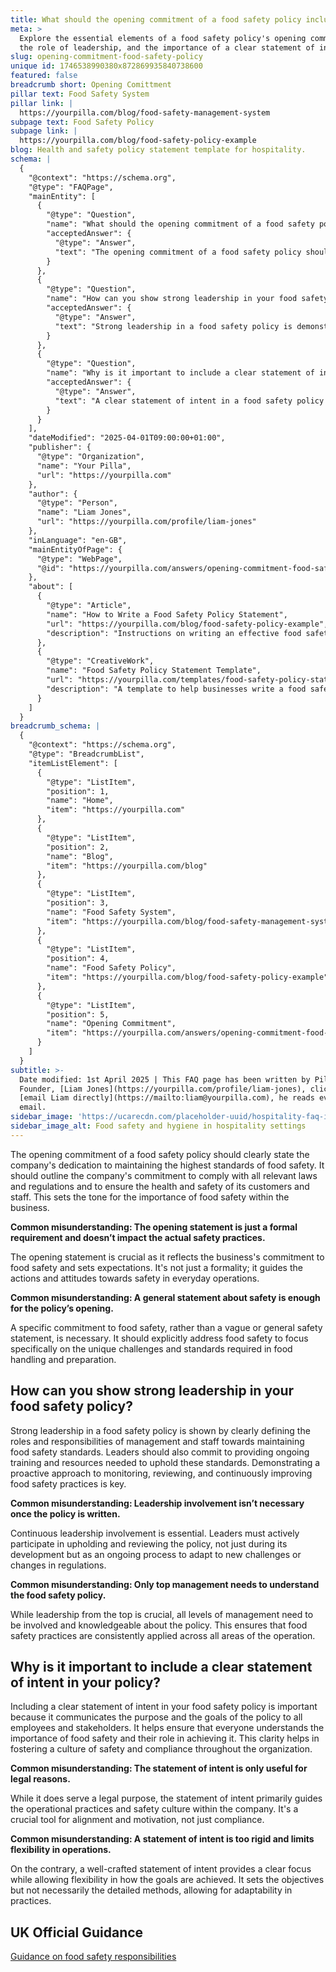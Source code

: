 ```yaml
---
title: What should the opening commitment of a food safety policy include?
meta: >
  Explore the essential elements of a food safety policy's opening commitment,
  the role of leadership, and the importance of a clear statement of intent.
slug: opening-commitment-food-safety-policy
unique id: 1746538990380x872869935840738600
featured: false
breadcrumb short: Opening Comittment
pillar text: Food Safety System
pillar link: |
  https://yourpilla.com/blog/food-safety-management-system
subpage text: Food Safety Policy
subpage link: |
  https://yourpilla.com/blog/food-safety-policy-example
blog: Health and safety policy statement template for hospitality.
schema: |
  {
    "@context": "https://schema.org",
    "@type": "FAQPage",
    "mainEntity": [
      {
        "@type": "Question",
        "name": "What should the opening commitment of a food safety policy include?",
        "acceptedAnswer": {
          "@type": "Answer",
          "text": "The opening commitment of a food safety policy should explicitly state the company's dedication to the highest standards of food safety, outlining adherence to laws and regulations and prioritising customer and staff health and safety. This is fundamental for establishing the importance of food safety within the company."
        }
      },
      {
        "@type": "Question",
        "name": "How can you show strong leadership in your food safety policy?",
        "acceptedAnswer": {
          "@type": "Answer",
          "text": "Strong leadership in a food safety policy is demonstrated by clearly defining management and staff roles and providing ongoing training to uphold food safety standards. It includes a commitment to continual monitoring, review, and improvement of food safety practices."
        }
      },
      {
        "@type": "Question",
        "name": "Why is it important to include a clear statement of intent in your food safety policy?",
        "acceptedAnswer": {
          "@type": "Answer",
          "text": "A clear statement of intent in a food safety policy communicates the goals and purpose to all employees and stakeholders, ensuring comprehension of food safety's importance and individual roles in achieving it, which supports a culture of safety and compliance."
        }
      }
    ],
    "dateModified": "2025-04-01T09:00:00+01:00",
    "publisher": {
      "@type": "Organization",
      "name": "Your Pilla",
      "url": "https://yourpilla.com"
    },
    "author": {
      "@type": "Person",
      "name": "Liam Jones",
      "url": "https://yourpilla.com/profile/liam-jones"
    },
    "inLanguage": "en-GB",
    "mainEntityOfPage": {
      "@type": "WebPage",
      "@id": "https://yourpilla.com/answers/opening-commitment-food-safety-policy"
    },
    "about": [
      {
        "@type": "Article",
        "name": "How to Write a Food Safety Policy Statement",
        "url": "https://yourpilla.com/blog/food-safety-policy-example",
        "description": "Instructions on writing an effective food safety policy statement, including how to structure and word the document for maximum clarity and compliance."
      },
      {
        "@type": "CreativeWork",
        "name": "Food Safety Policy Statement Template",
        "url": "https://yourpilla.com/templates/food-safety-policy-statement",
        "description": "A template to help businesses write a food safety policy statement, with guidelines for adapting the wording to meet specific business needs."
      }
    ]
  }
breadcrumb_schema: |
  {
    "@context": "https://schema.org",
    "@type": "BreadcrumbList",
    "itemListElement": [
      {
        "@type": "ListItem",
        "position": 1,
        "name": "Home",
        "item": "https://yourpilla.com"
      },
      {
        "@type": "ListItem",
        "position": 2,
        "name": "Blog",
        "item": "https://yourpilla.com/blog"
      },
      {
        "@type": "ListItem",
        "position": 3,
        "name": "Food Safety System",
        "item": "https://yourpilla.com/blog/food-safety-management-system"
      },
      {
        "@type": "ListItem",
        "position": 4,
        "name": "Food Safety Policy",
        "item": "https://yourpilla.com/blog/food-safety-policy-example"
      },
      {
        "@type": "ListItem",
        "position": 5,
        "name": "Opening Commitment",
        "item": "https://yourpilla.com/answers/opening-commitment-food-safety-policy"
      }
    ]
  }
subtitle: >-
  Date modified: 1st April 2025 | This FAQ page has been written by Pilla
  Founder, [Liam Jones](https://yourpilla.com/profile/liam-jones), click to
  [email Liam directly](https://mailto:liam@yourpilla.com), he reads every
  email.
sidebar_image: 'https://ucarecdn.com/placeholder-uuid/hospitality-faq-image.jpg'
sidebar_image_alt: Food safety and hygiene in hospitality settings
---
```

The opening commitment of a food safety policy should clearly state the company's dedication to maintaining the highest standards of food safety. It should outline the company's commitment to comply with all relevant laws and regulations and to ensure the health and safety of its customers and staff. This sets the tone for the importance of food safety within the business.

**Common misunderstanding: The opening statement is just a formal requirement and doesn’t impact the actual safety practices.**

The opening statement is crucial as it reflects the business's commitment to food safety and sets expectations. It's not just a formality; it guides the actions and attitudes towards safety in everyday operations.

**Common misunderstanding: A general statement about safety is enough for the policy’s opening.**

A specific commitment to food safety, rather than a vague or general safety statement, is necessary. It should explicitly address food safety to focus specifically on the unique challenges and standards required in food handling and preparation.

## How can you show strong leadership in your food safety policy?

Strong leadership in a food safety policy is shown by clearly defining the roles and responsibilities of management and staff towards maintaining food safety standards. Leaders should also commit to providing ongoing training and resources needed to uphold these standards. Demonstrating a proactive approach to monitoring, reviewing, and continuously improving food safety practices is key.

**Common misunderstanding: Leadership involvement isn’t necessary once the policy is written.**

Continuous leadership involvement is essential. Leaders must actively participate in upholding and reviewing the policy, not just during its development but as an ongoing process to adapt to new challenges or changes in regulations.

**Common misunderstanding: Only top management needs to understand the food safety policy.**

While leadership from the top is crucial, all levels of management need to be involved and knowledgeable about the policy. This ensures that food safety practices are consistently applied across all areas of the operation.

## Why is it important to include a clear statement of intent in your policy?

Including a clear statement of intent in your food safety policy is important because it communicates the purpose and the goals of the policy to all employees and stakeholders. It helps ensure that everyone understands the importance of food safety and their role in achieving it. This clarity helps in fostering a culture of safety and compliance throughout the organization.

**Common misunderstanding: The statement of intent is only useful for legal reasons.**

While it does serve a legal purpose, the statement of intent primarily guides the operational practices and safety culture within the company. It's a crucial tool for alignment and motivation, not just compliance.

**Common misunderstanding: A statement of intent is too rigid and limits flexibility in operations.**

On the contrary, a well-crafted statement of intent provides a clear focus while allowing flexibility in how the goals are achieved. It sets the objectives but not necessarily the detailed methods, allowing for adaptability in practices.

## UK Official Guidance

[Guidance on food safety responsibilities](https://www.gov.uk/food-safety-your-responsibilities)

